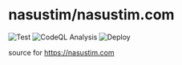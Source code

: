 # nasustim/nasustim.com

![Test](https://github.com/nasustim/nasustim.com/actions/workflows/test-node.yml/badge.svg?branch=main) ![CodeQL Analysis](https://github.com/nasustim/nasustim.com/actions/workflows/codeql-analysis.yml/badge.svg?branch=main) ![Deploy](https://github.com/nasustim/nasustim.com/actions/workflows/deploy.yml/badge.svg?branch=main)

source for https://nasustim.com
